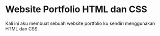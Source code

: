 # Website Portfolio HTML dan CSS

Kali ini aku membuat sebuah website portfolio ku sendiri menggunakan HTML dan CSS.
